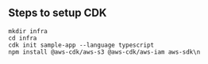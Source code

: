 ## Steps to setup CDK
```
mkdir infra
cd infra
cdk init sample-app --language typescript
npm install @aws-cdk/aws-s3 @aws-cdk/aws-iam aws-sdk\n
```
